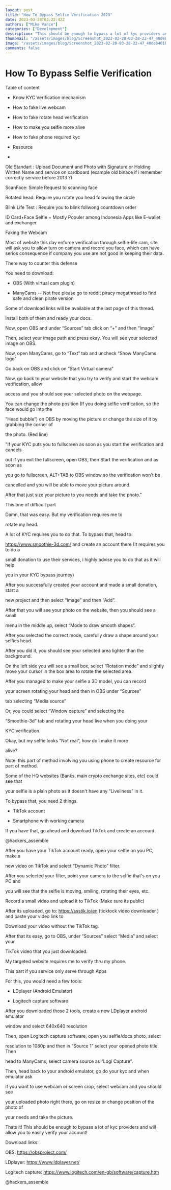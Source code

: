 ```yaml
---
layout: post
title: "How To Bypass Selfie Verification 2023"
date: 2023-03-28T03:22:42Z
authors: ["Mike Vance"]
categories: ["Development"]
description: "This should be enough to bypass a lot of kyc providers and will allow you to easily verify your account!"
thumbnail: "/assets/images/blog/Screenshot_2023-02-20-03-28-22-47_40deb401b9ffe8e1df2f1cc5ba480b12.jpg"
image: "/assets/images/blog/Screenshot_2023-02-20-03-28-22-47_40deb401b9ffe8e1df2f1cc5ba480b12.jpg"
comments: false
---
```


# How To Bypass Selfie Verification

Table of content

- Know KYC Verification mechanism

- How to fake live webcam

- How to fake rotate head verification

- How to make you selfie more alive

- How to fake phone required kyc

- Resource





+

Old Standart : Upload Document and Photo with Signature or Holding Written Name and service  on cardboard (example old binace if i remember correctly service before 2013 ?)

ScanFace: Simple Request to scanning face

Rotated head: Require you rotate you head folowing the circle 

Blink Life Test : Require you to blink follwong countdown order

ID Card+Face Selfie + Mostly Populer among Indonesia Apps like E-wallet and exchanger





Faking the Webcam

Most of website this day enforce verification through selfie-life cam, site will ask you to allow turn on camera and record you face, which can have serios consequence if company you use are not good in keeping their data.

There way to counter this defense

  You need to download:

- OBS (With virtual cam plugin)

- ManyCams -- Not free please go to reddit piracy megathread to find safe and clean pirate version

Some of download links will be available at the last page of this thread.



Install both of them and ready your docs.



Now, open OBS and under “Sources” tab click on “+” and then “Image”

Then, select your image path and press okay. You will see your selected image on OBS.

Now, open ManyCams, go to “Text” tab and uncheck “Show ManyCams logo”

Go back on OBS and click on “Start Virtual camera”

Now, go back to your website that you try to verify and start the webcam verification, allow

access and you should see your selected photo on the webpage.

You can change the photo position (If you doing selfie verification, so the face would go into the

“Head bubble”) on OBS by moving the picture or change the size of it by grabbing the corner of

the photo. (Red line)



"If your KYC puts you to fullscreen as soon as you start the verification and cancels

out if you exit the fullscreen, open OBS, then Start the verification and as soon as

you go to fullscreen, ALT+TAB to OBS window so the verification won't be

cancelled and you will be able to move your picture around.

After that just size your picture to you needs and take the photo."



This one of difficult part



Damn, that was easy. But my verification requires me to

rotate my head.



A lot of KYC requires you to do that. To bypass that, head to:

https://www.smoothie-3d.com/ and create an account there (It requires you to do a

small donation to use their services, i highly advise you to do that as it will help

you in your KYC bypass journey)

After you successfully created your account and made a small donation, start a

new project and then select “Image” and then “Add”.

After that you will see your photo on the website, then you should see a small

menu in the middle up, select “Mode to draw smooth shapes”.



After you selected the correct mode, carefully draw a shape around your selfies head.

After you did it, you should see your selected area lighter than the background.

On the left side you will see a small box, select “Rotation mode” and slightly move your cursor in the box area to rotate the selected area.



After you managed to make your selfie a 3D model, you can record

your screen rotating your head and then in OBS under “Sources”

tab selecting “Media source”

Or, you could select “Window capture” and selecting the

“Smoothie-3d” tab and rotating your head live when you doing your

KYC verification.



Okay, but my selfie looks “Not real”, how do i make it more

alive?



Note: this part of method involving you using phone to create resource for part of method.



Some of the HQ websites (Banks, main crypto exchange sites, etc) could see that

your selfie is a plain photo as it doesn't have any “Liveliness” in it.

To bypass that, you need 2 things.

- TikTok account

- Smartphone with working camera

If you have that, go ahead and download TikTok and create an account.

@hackers_assemble

After you have your TikTok account ready, open your selfie on you PC, make a

new video on TikTok and select “Dynamic Photo” filter.



After you selected your filter, point your camera to the selfie that's on you PC and

you will see that the selfie is moving, smiling, rotating their eyes, etc.

Record a small video and upload it to TikTok (Make sure its public)

After its uploaded, go to: https://ssstik.io/en (ticktock video downloader ) and paste your video link to



Download your video without the TikTok tag.

After that its easy, go to OBS, under “Sources” select “Media” and select your

TikTok video that you just downloaded.





My targeted website requires me to verify thru my phone.



This  part if you service only serve through Apps



For this, you would need a few tools:

- LDplayer (Android Emulator)

- Logitech capture software

After you downloaded those 2 tools, create a new LDplayer android emulator

window and select 640x640 resolution

Then, open Logitech capture software, open you selfie/docs photo, select

resolution to 1080p and then in “Source 1” select your opened photo title. Then

head to ManyCams, select camera source as “Logi Capture”.

Then, head back to your android emulator, go do your kyc and when emulator ask

if you want to use webcam or screen crop, select webcam and you should see

your uploaded photo right there, go on resize or change position of the photo of

your needs and take the picture.



Thats it! This should be enough to bypass a lot of kyc providers and will allow you to easily verify your account!



Download links:

OBS: https://obsproject.com/

LDplayer: https://www.ldplayer.net/

Logitech capture: https://www.logitech.com/en-gb/software/capture.htm


@hackers_assemble
